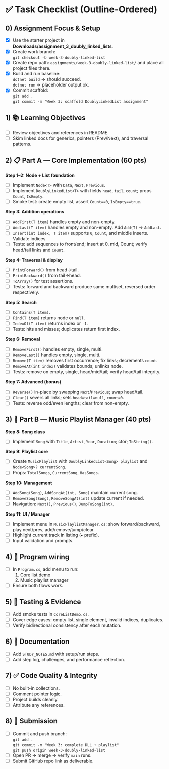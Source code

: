 # ✅ Task Checklist (Outline-Ordered)

## 0) Assignment Focus & Setup
- [x] Use the starter project in **Downloads/assignment_3_doubly_linked_lists**.
- [x] Create work branch:  
  `git checkout -b week-3-doubly-linked-list`
- [x] Create repo path: `assignments/week-3-doubly-linked-list/` and place all project files there.
- [x] Build and run baseline:  
  `dotnet build` → should succeed.  
  `dotnet run` → placeholder output ok.
- [x] Commit scaffold:  
  `git add .`  
  `git commit -m "Week 3: scaffold DoublyLinkedList assignment"`

## 1) 📚 Learning Objectives
- [ ] Review objectives and references in README.
- [ ] Skim linked docs for generics, pointers (Prev/Next), and traversal patterns.

## 2) 📋 Part A — Core Implementation (60 pts)

**Step 1–2: Node + List foundation**
- [ ] Implement `Node<T>` with `Data`, `Next`, `Previous`.
- [ ] Implement `DoublyLinkedList<T>` with fields `head`, `tail`, `count`; props `Count`, `IsEmpty`.
- [ ] Smoke test: create empty list, assert `Count==0`, `IsEmpty==true`.

**Step 3: Addition operations**
- [ ] `AddFirst(T item)` handles empty and non-empty.
- [ ] `AddLast(T item)` handles empty and non-empty. Add `Add(T)` → `AddLast`.
- [ ] `Insert(int index, T item)` supports `0`, `Count`, and middle inserts. Validate indices.
- [ ] Tests: add sequences to front/end; insert at 0, mid, Count; verify head/tail links and `Count`.

**Step 4: Traversal & display**
- [ ] `PrintForward()` from head→tail.
- [ ] `PrintBackward()` from tail→head.
- [ ] `ToArray()` for test assertions.
- [ ] Tests: forward and backward produce same multiset, reversed order respectively.

**Step 5: Search**
- [ ] `Contains(T item)`.
- [ ] `Find(T item)` returns node or `null`.
- [ ] `IndexOf(T item)` returns index or `-1`.
- [ ] Tests: hits and misses; duplicates return first index.

**Step 6: Removal**
- [ ] `RemoveFirst()` handles empty, single, multi.
- [ ] `RemoveLast()` handles empty, single, multi.
- [ ] `Remove(T item)` removes first occurrence; fix links; decrements `count`.
- [ ] `RemoveAt(int index)` validates bounds; unlinks node.
- [ ] Tests: remove on empty, single, head/mid/tail; verify head/tail integrity.

**Step 7: Advanced (bonus)**
- [ ] `Reverse()` in-place by swapping `Next`/`Previous`; swap head/tail.
- [ ] `Clear()` severs all links; sets `head=tail=null`, `count=0`.
- [ ] Tests: reverse odd/even lengths; clear from non-empty.

## 3) 🎵 Part B — Music Playlist Manager (40 pts)

**Step 8: Song class**
- [ ] Implement `Song` with `Title`, `Artist`, `Year`, `Duration`; ctor; `ToString()`.

**Step 9: Playlist core**
- [ ] Create `MusicPlaylist` with `DoublyLinkedList<Song> playlist` and `Node<Song>? currentSong`.
- [ ] Props: `TotalSongs`, `CurrentSong`, `HasSongs`.

**Step 10: Management**
- [ ] `AddSong(Song)`, `AddSongAt(int, Song)` maintain current song.
- [ ] `RemoveSong(Song)`, `RemoveSongAt(int)` update current if needed.
- [ ] Navigation: `Next()`, `Previous()`, `JumpToSong(int)`.

**Step 11: UI / Manager**
- [ ] Implement menu in `MusicPlaylistManager.cs`: show forward/backward, play next/prev, add/remove/jump/clear.
- [ ] Highlight current track in listing (`►` prefix).
- [ ] Input validation and prompts.

## 4) 🔌 Program wiring
- [ ] In `Program.cs`, add menu to run:  
  1) Core list demo  
  2) Music playlist manager
- [ ] Ensure both flows work.

## 5) 🧪 Testing & Evidence
- [ ] Add smoke tests in `CoreListDemo.cs`.
- [ ] Cover edge cases: empty list, single element, invalid indices, duplicates.
- [ ] Verify bidirectional consistency after each mutation.

## 6) 📝 Documentation
- [ ] Add `STUDY_NOTES.md` with setup/run steps.
- [ ] Add step log, challenges, and performance reflection.

## 7) ✅ Code Quality & Integrity
- [ ] No built-in collections.
- [ ] Comment pointer logic.
- [ ] Project builds cleanly.
- [ ] Attribute any references.

## 8) 🚀 Submission
- [ ] Commit and push branch:  
  `git add .`  
  `git commit -m "Week 3: complete DLL + playlist"`  
  `git push origin week-3-doubly-linked-list`
- [ ] Open PR → merge → verify `main` runs.
- [ ] Submit GitHub repo link as deliverable.